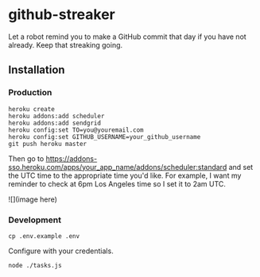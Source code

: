 # github-streaker

Let a robot remind you to make a GitHub commit that day if you have not already. Keep that streaking going.

## Installation

### Production

```
heroku create
heroku addons:add scheduler
heroku addons:add sendgrid
heroku config:set TO=you@youremail.com
heroku config:set GITHUB_USERNAME=your_github_username
git push heroku master
```

Then go to <https://addons-sso.heroku.com/apps/your_app_name/addons/scheduler:standard> and set the UTC time to the appropriate time you'd like. For example, I want my reminder to check at 6pm Los Angeles time so I set it to 2am UTC.

![](image here)

### Development

```
cp .env.example .env
```

Configure with your credentials.

```
node ./tasks.js
```

